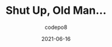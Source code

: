 ---
author: codepo8
date: 2021-06-16
layout: post.njk
tags:
  - article
  - field
target_url: https://christianheilmann.com/2021/06/16/shut-up-old-man/
title: Shut Up, Old Man…
---